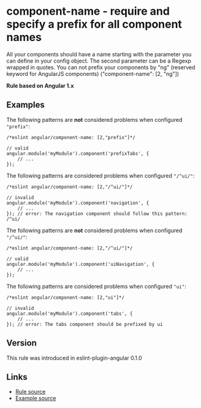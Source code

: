 <!-- WARNING: Generated documentation. Edit docs and examples in the rule and examples file ('rules/component-name.js', 'examples/component-name.js'). -->

# component-name - require and specify a prefix for all component names

All your components should have a name starting with the parameter you can define in your config object.
The second parameter can be a Regexp wrapped in quotes.
You can not prefix your components by "ng" (reserved keyword for AngularJS components) ("component-name":  [2, "ng"])

**Rule based on Angular 1.x**

## Examples

The following patterns are **not** considered problems when configured `"prefix"`:

    /*eslint angular/component-name: [2,"prefix"]*/

    // valid
    angular.module('myModule').component('prefixTabs', {
        // ...
    });

The following patterns are considered problems when configured `"/^ui/"`:

    /*eslint angular/component-name: [2,"/^ui/"]*/

    // invalid
    angular.module('myModule').component('navigation', {
        // ...
    }); // error: The navigation component should follow this pattern: /^ui/

The following patterns are **not** considered problems when configured `"/^ui/"`:

    /*eslint angular/component-name: [2,"/^ui/"]*/

    // valid
    angular.module('myModule').component('uiNavigation', {
        // ...
    });

The following patterns are considered problems when configured `"ui"`:

    /*eslint angular/component-name: [2,"ui"]*/

    // invalid
    angular.module('myModule').component('tabs', {
        // ...
    }); // error: The tabs component should be prefixed by ui

## Version

This rule was introduced in eslint-plugin-angular 0.1.0

## Links

* [Rule source](../rules/component-name.js)
* [Example source](../examples/component-name.js)

